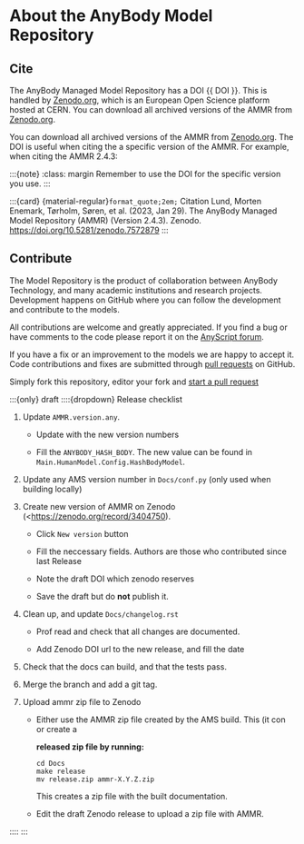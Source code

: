 # About the AnyBody Model Repository

## Cite 

The AnyBody Managed Model Repository has a DOI {{ DOI }}. This is handled by
[Zenodo.org](https://zenodo.org/), which is an European Open Science platform
hosted at CERN. You can download all archived versions of the AMMR from
[Zenodo.org](https://doi.org/10.5281/zenodo.1250764).

You can download all archived versions of the AMMR from
[Zenodo.org](https://doi.org/10.5281/zenodo.1250764). The DOI is useful when
citing the a specific version of the AMMR. For example, when citing the AMMR
2.4.3:

:::{note}
:class: margin
Remember to use the DOI for the specific version you use.
:::

:::{card} {material-regular}`format_quote;2em;` Citation
Lund, Morten Enemark, Tørholm, Søren, et al. (2023, Jan 29). The AnyBody Managed 
Model Repository (AMMR) (Version 2.4.3). Zenodo. <https://doi.org/10.5281/zenodo.7572879>
:::


## Contribute

The Model Repository is the product of collaboration between AnyBody Technology,
and many academic institutions and research projects. Development happens on GitHub
where you can follow the development and contribute to the models.

All contributions are welcome and greatly appreciated. If you find a bug or have 
comments to the code please report it on the [AnyScript forum](https://forum.anyscript.org).

If you have a fix or an improvement to the models we are happy to accept it. Code contributions and 
fixes are submitted through [pull requests]() on GitHub. 

Simply fork this repository, editor your fork and [start a pull
request](https://docs.github.com/en/pull-requests/collaborating-with-pull-requests/proposing-changes-to-your-work-with-pull-requests/creating-a-pull-request) 



:::{only} draft
::::{dropdown} Release checklist

1. Update `AMMR.version.any`.

   - Update with the new version numbers

   - Fill the `ANYBODY_HASH_BODY`. The new value can be found in `Main.HumanModel.Config.HashBodyModel`.

2. Update any  AMS version number in `Docs/conf.py` (only used when building locally)

3. Create new version of AMMR on Zenodo (<https://zenodo.org/record/3404750).

   - Click `New version` button

   - Fill the neccessary fields. Authors are those who contributed since last Release

   - Note the draft DOI which zenodo reserves

   - Save the draft but do **not** publish it.

4. Clean up, and update `Docs/changelog.rst`

   - Prof read and check that all changes are documented.

   - Add Zenodo DOI url to the new release, and fill the date

5. Check that the docs can build, and that the tests pass.

6. Merge the branch and add a git tag.

7. Upload ammr zip file to Zenodo

   - Either use the AMMR zip file created by the AMS build. This  (it con or create a

     **released zip file by running:**

     ```
     cd Docs
     make release
     mv release.zip ammr-X.Y.Z.zip
     ```

     This creates a zip file with the built documentation.

   - Edit the draft Zenodo release to upload a zip file with AMMR.

::::
:::









